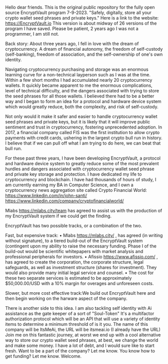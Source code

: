 Hello dear friends. This is the original public repository for the fully open source EncryptVault program 7-9-2023. "Safely, digitally, store all your crypto wallet seed phrases and private keys." Here is a link to the website: https://EncryptVault.io This version is about midway of 26 versions of the program I have saved. Please be patient, 2 years ago I was not a programmer, I am still not.

Back story: About three years ago, I fell in love with the dream of cryptocurrency. A dream of financial autonomy, the freedom of self-custody (self-banking), freedom of association, and the self-ownership of one's own identity.

Navigating cryptocurrency purchasing and storage was an enormous learning curve for a non-technical layperson such as I was at the time. Within a few short months I had accumulated nearly 20 cryptocurrency wallets. It quickly became apparent to me the enormous complications, level of technical difficulty, and the dangers associated with trying to store the seed phrases for all those wallets. I believed there had to be a better way and I began to form an idea for a protocol and hardware device system which would greatly reduce, both the complexity, and risk of self-custody.

Not only would it make it safer and easier to handle cryptocurrency wallet seed phrases and private keys, but it is likely that it will improve public sentiment and trust in cryptocurrency, fostering unprecedented adoption. In 2017, a financial company called FIS was the first institution to allow crypto payments with credit cards, ushering in the largest crypto bull run in history. I believe that if we can pull off what I am trying to do here, we can beat that bull run.

For these past three years, I have been developing EncryptVault, a protocol and hardware device system to greatly reduce some of the most prevalent hurdles and dangers associated with cryptocurrency wallet seed phrase and private key storage and protection. I have dedicated my life to cryptocurrency and blockchain. I have had thousands of hours of study, I am currently earning my BA in Computer Science, and I own a cryptocurrency news aggregation site called Crypto Financial World: https://www.linkedin.com/in/john-santi/ https://www.linkedin.com/company/cryptofinancialworld/

Mlabs https://mlabs.city/team has agreed to assist us with the production of my EncryptVault system if we could get the finding.

EncryptVault has two possible tracks, or a combination of the two.

Fast, but expensive track: • Mlabs https://mlabs.city/ , has agreed (in writing without signature), to a tiered build-out of the EncryptVault system (contingent upon my ability to raise the necessary funding. Phase I of the build-out would be scientific whitepapers with market analysis and professional peripherals for investors. • Afissio https://www.afissio.com/ , has agreed to create the corporation, the corporate structure, legal safeguards, as well as investment structure (shares for investment). They would also provide many initial legal service and counsel. • The cost for these two separate services is estimated to be approximately $50,000.00/USD with a 10% margin for overages and unforeseen costs.

Slower, but more cost effective track:We build out EncryptVault here and then begin working on the harware aspect of the company.

There is another side to this idea. I am also tackling self identity with Ai assistance as the gate keeper of a sort of "Soul-Token" It's a multifactor authorization protocol which will be an API that will use a variety of identity items to determine a minimum threshold of is it you. The name of this company will be ItsMeAi, the URL will be itsmeai.io (I already have the URL) Join me on this fantastic journey, at worst we end up with a cool alternative way to store our crypto wallet seed phrases, at best, we change the world and make some money. I have a lot of debt, and I would sure like to start fresh. Want to be a part of the company? Let me know. You know how to get funding? Let me know. Welcome.

